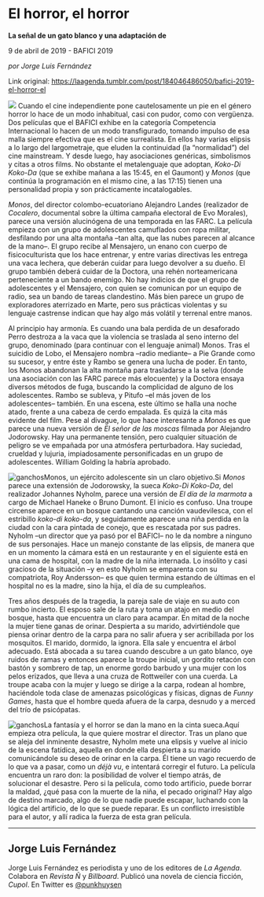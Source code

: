 # El horror, el horror

**La señal de un gato blanco y una adaptación de**

9 de abril de 2019 - BAFICI 2019

_por Jorge Luis Fernández_

Link original: https://laagenda.tumblr.com/post/184046486050/bafici-2019-el-horror-el

![](https://64.media.tumblr.com/25ac0e18eecf41a72d4b5d98eb143f36/2d7a594a8c41caeb-cb/s500x750/1b239cf501be0de85f70a44899faf54ccb125e69.jpg)
Cuando el cine independiente pone cautelosamente un pie en el género horror lo hace de un modo inhabitual, casi con pudor, como con vergüenza. Dos películas que el BAFICI exhibe en la categoría Competencia Internacional lo hacen de un modo transfigurado, tomando impulso de esa malla siempre efectiva que es el cine surrealista. En ellos hay varias elipsis a lo largo del largometraje, que eluden la continuidad (la “normalidad”) del cine mainstream. Y desde luego, hay asociaciones genéricas, simbolismos y citas a otros films. No obstante el metalenguaje que adoptan, *Koko-Di Koko-Da* (que se exhibe mañana a las 15:45, en el Gaumont) y *Monos* (que continúa la programación en el mismo cine, a las 17:15) tienen una personalidad propia y son prácticamente incatalogables.

*Monos*, del director colombo-ecuatoriano Alejandro Landes (realizador de *Cocalero*, documental sobre la última campaña electoral de Evo Morales), parece una versión alucinógena de una temporada en las FARC. La película empieza con un grupo de adolescentes camuflados con ropa militar, desfilando por una alta montaña –tan alta, que las nubes parecen al alcance de la mano–. El grupo recibe al Mensajero, un enano con cuerpo de fisicoculturista que los hace entrenar, y entre varias directivas les entrega una vaca lechera, que deberán cuidar para luego devolver a su dueño. El grupo también deberá cuidar de la Doctora, una rehén norteamericana perteneciente a un bando enemigo. No hay indicios de que el grupo de adolescentes y el Mensajero, con quien se comunican por un equipo de radio, sea un bando de tareas clandestino. Más bien parece un grupo de exploradores aterrizado en Marte, pero sus prácticas violentas y su lenguaje castrense indican que hay algo más volátil y terrenal entre manos.

Al principio hay armonía. Es cuando una bala perdida de un desaforado Perro destroza a la vaca que la violencia se traslada al seno interno del grupo, denominado (para continuar con el lenguaje animal) Monos. Tras el suicidio de Lobo, el Mensajero nombra –radio mediante– a Pie Grande como su sucesor, y entre éste y Rambo se genera una lucha de poder. En tanto, los Monos abandonan la alta montaña para trasladarse a la selva (donde una asociación con las FARC parece más elocuente) y la Doctora ensaya diversos métodos de fuga, buscando la complicidad de alguno de los adolescentes. Rambo se subleva, y Pitufo –el más joven de los adolescentes– también. En una escena, este último se halla una noche atado, frente a una cabeza de cerdo empalada. Es quizá la cita más evidente del film. Pese al divague, lo que hace interesante a *Monos* es que parece una nueva versión de *El señor de las moscas* filmada por Alejandro Jodorowsky. Hay una permanente tensión, pero cualquier situación de peligro se ve empañada por una atmósfera perturbadora. Hay suciedad, crueldad y lujuria, impiadosamente personificadas en un grupo de adolescentes. William Golding la habría aprobado. 

![ganchos](https://64.media.tumblr.com/25ac0e18eecf41a72d4b5d98eb143f36/2d7a594a8c41caeb-cb/s500x750/1b239cf501be0de85f70a44899faf54ccb125e69.jpg)Monos, un ejército adolescente sin un claro objetivo.Si *Monos* parece una extensión de Jodorowsky, la sueca *Koko-Di Koko-Da*, del realizador Johannes Nyholm, parece una versión de *El día de la marmota* a cargo de Michael Haneke o Bruno Dumont. El inicio es confuso. Una troupe circense aparece en un bosque cantando una canción vaudevilesca, con el estribillo *koko-di koko-da*, y seguidamente aparece una niña perdida en la ciudad con la cara pintada de conejo, que es rescatada por sus padres. Nyholm –un director que ya pasó por el BAFICI– no le da nombre a ninguno de sus personajes. Hace un manejo constante de las elipsis, de manera que en un momento la cámara está en un restaurante y en el siguiente está en una cama de hospital, con la madre de la niña internada. Lo insólito y casi gracioso de la situación –y en esto Nyholm se emparenta con su compatriota, Roy Andersson– es que quien termina estando de últimas en el hospital no es la madre, sino la hija, el día de su cumpleaños.

Tres años después de la tragedia, la pareja sale de viaje en su auto con rumbo incierto. El esposo sale de la ruta y toma un atajo en medio del bosque, hasta que encuentra un claro para acampar. En mitad de la noche la mujer tiene ganas de orinar. Despierta a su marido, advirtiéndole que piensa orinar dentro de la carpa para no salir afuera y ser acribillada por los mosquitos. El marido, dormido, la ignora. Ella sale y encuentra el árbol adecuado. Está abocada a su tarea cuando descubre a un gato blanco, oye ruidos de ramas y entonces aparece la troupe inicial, un gordito retacón con bastón y sombrero de tap, un enorme gordo barbudo y una mujer con los pelos erizados, que lleva a una cruza de Rottweiler con una cuerda. La troupe acaba con la mujer y luego se dirige a la carpa, rodean al hombre, haciéndole toda clase de amenazas psicológicas y físicas, dignas de *Funny Games*, hasta que el hombre queda afuera de la carpa, desnudo y a merced del trío de psicópatas.

![ganchos](https://64.media.tumblr.com/a0d0f3d338853451ecd983353d8dd441/2d7a594a8c41caeb-39/s500x750/b673f73023bfab980f06b5fe5c35e16d12a2c289.jpg)La fantasía y el horror se dan la mano en la cinta sueca.Aquí empieza otra película, la que quiere mostrar el director. Tras un plano que se aleja del inminente desastre, Nyholm mete una elipsis y vuelve al inicio de la escena fatídica, aquella en donde ella despierta a su marido comunicándole su deseo de orinar en la carpa. Él tiene un vago recuerdo de lo que va a pasar, como un *déjà vu*, e intentará corregir el futuro. La película encuentra un raro don: la posibilidad de volver el tiempo atrás, de solucionar el desastre. Pero si la película, como todo artificio, puede borrar la maldad, ¿qué pasa con la muerte de la niña, el pecado original? Hay algo de destino marcado, algo de lo que nadie puede escapar, luchando con la lógica del artificio, de lo que se puede reparar. Es un conflicto irresistible para el autor, y allí radica la fuerza de esta gran película.

  




---

Jorge Luis Fernández
--------------------

 Jorge Luis Fernández es periodista y uno de los editores de *La Agenda*. Colabora en *Revista Ñ* y *Billboard*. Publicó una novela de ciencia ficción, *Cupol*. En Twitter es [@punkhuysen](https://twitter.com/punkhuysen) 

